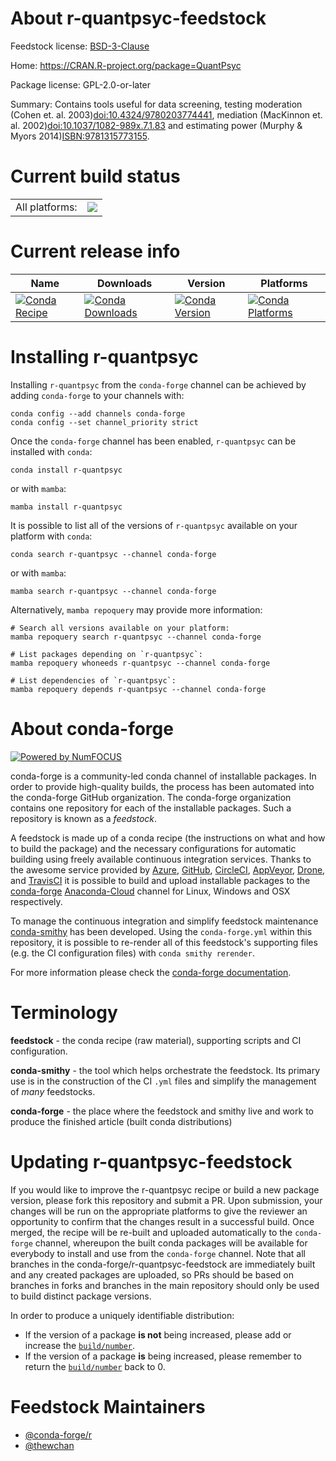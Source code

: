 About r-quantpsyc-feedstock
===========================

Feedstock license: [BSD-3-Clause](https://github.com/conda-forge/r-quantpsyc-feedstock/blob/main/LICENSE.txt)

Home: https://CRAN.R-project.org/package=QuantPsyc

Package license: GPL-2.0-or-later

Summary: Contains tools useful for data screening, testing moderation (Cohen et. al. 2003)<doi:10.4324/9780203774441>, mediation (MacKinnon et. al. 2002)<doi:10.1037/1082-989x.7.1.83> and estimating power (Murphy & Myors 2014)<ISBN:9781315773155>.

Current build status
====================


<table><tr><td>All platforms:</td>
    <td>
      <a href="https://dev.azure.com/conda-forge/feedstock-builds/_build/latest?definitionId=17226&branchName=main">
        <img src="https://dev.azure.com/conda-forge/feedstock-builds/_apis/build/status/r-quantpsyc-feedstock?branchName=main">
      </a>
    </td>
  </tr>
</table>

Current release info
====================

| Name | Downloads | Version | Platforms |
| --- | --- | --- | --- |
| [![Conda Recipe](https://img.shields.io/badge/recipe-r--quantpsyc-green.svg)](https://anaconda.org/conda-forge/r-quantpsyc) | [![Conda Downloads](https://img.shields.io/conda/dn/conda-forge/r-quantpsyc.svg)](https://anaconda.org/conda-forge/r-quantpsyc) | [![Conda Version](https://img.shields.io/conda/vn/conda-forge/r-quantpsyc.svg)](https://anaconda.org/conda-forge/r-quantpsyc) | [![Conda Platforms](https://img.shields.io/conda/pn/conda-forge/r-quantpsyc.svg)](https://anaconda.org/conda-forge/r-quantpsyc) |

Installing r-quantpsyc
======================

Installing `r-quantpsyc` from the `conda-forge` channel can be achieved by adding `conda-forge` to your channels with:

```
conda config --add channels conda-forge
conda config --set channel_priority strict
```

Once the `conda-forge` channel has been enabled, `r-quantpsyc` can be installed with `conda`:

```
conda install r-quantpsyc
```

or with `mamba`:

```
mamba install r-quantpsyc
```

It is possible to list all of the versions of `r-quantpsyc` available on your platform with `conda`:

```
conda search r-quantpsyc --channel conda-forge
```

or with `mamba`:

```
mamba search r-quantpsyc --channel conda-forge
```

Alternatively, `mamba repoquery` may provide more information:

```
# Search all versions available on your platform:
mamba repoquery search r-quantpsyc --channel conda-forge

# List packages depending on `r-quantpsyc`:
mamba repoquery whoneeds r-quantpsyc --channel conda-forge

# List dependencies of `r-quantpsyc`:
mamba repoquery depends r-quantpsyc --channel conda-forge
```


About conda-forge
=================

[![Powered by
NumFOCUS](https://img.shields.io/badge/powered%20by-NumFOCUS-orange.svg?style=flat&colorA=E1523D&colorB=007D8A)](https://numfocus.org)

conda-forge is a community-led conda channel of installable packages.
In order to provide high-quality builds, the process has been automated into the
conda-forge GitHub organization. The conda-forge organization contains one repository
for each of the installable packages. Such a repository is known as a *feedstock*.

A feedstock is made up of a conda recipe (the instructions on what and how to build
the package) and the necessary configurations for automatic building using freely
available continuous integration services. Thanks to the awesome service provided by
[Azure](https://azure.microsoft.com/en-us/services/devops/), [GitHub](https://github.com/),
[CircleCI](https://circleci.com/), [AppVeyor](https://www.appveyor.com/),
[Drone](https://cloud.drone.io/welcome), and [TravisCI](https://travis-ci.com/)
it is possible to build and upload installable packages to the
[conda-forge](https://anaconda.org/conda-forge) [Anaconda-Cloud](https://anaconda.org/)
channel for Linux, Windows and OSX respectively.

To manage the continuous integration and simplify feedstock maintenance
[conda-smithy](https://github.com/conda-forge/conda-smithy) has been developed.
Using the ``conda-forge.yml`` within this repository, it is possible to re-render all of
this feedstock's supporting files (e.g. the CI configuration files) with ``conda smithy rerender``.

For more information please check the [conda-forge documentation](https://conda-forge.org/docs/).

Terminology
===========

**feedstock** - the conda recipe (raw material), supporting scripts and CI configuration.

**conda-smithy** - the tool which helps orchestrate the feedstock.
                   Its primary use is in the construction of the CI ``.yml`` files
                   and simplify the management of *many* feedstocks.

**conda-forge** - the place where the feedstock and smithy live and work to
                  produce the finished article (built conda distributions)


Updating r-quantpsyc-feedstock
==============================

If you would like to improve the r-quantpsyc recipe or build a new
package version, please fork this repository and submit a PR. Upon submission,
your changes will be run on the appropriate platforms to give the reviewer an
opportunity to confirm that the changes result in a successful build. Once
merged, the recipe will be re-built and uploaded automatically to the
`conda-forge` channel, whereupon the built conda packages will be available for
everybody to install and use from the `conda-forge` channel.
Note that all branches in the conda-forge/r-quantpsyc-feedstock are
immediately built and any created packages are uploaded, so PRs should be based
on branches in forks and branches in the main repository should only be used to
build distinct package versions.

In order to produce a uniquely identifiable distribution:
 * If the version of a package **is not** being increased, please add or increase
   the [``build/number``](https://docs.conda.io/projects/conda-build/en/latest/resources/define-metadata.html#build-number-and-string).
 * If the version of a package **is** being increased, please remember to return
   the [``build/number``](https://docs.conda.io/projects/conda-build/en/latest/resources/define-metadata.html#build-number-and-string)
   back to 0.

Feedstock Maintainers
=====================

* [@conda-forge/r](https://github.com/conda-forge/r/)
* [@thewchan](https://github.com/thewchan/)

